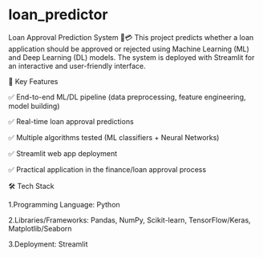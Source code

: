 # loan_predictor
Loan Approval Prediction System 🏦💳
This project predicts whether a loan application should be approved or rejected using Machine Learning (ML) and Deep Learning (DL) models. The system is deployed with Streamlit for an interactive and user-friendly interface.


📌 Key Features

✅ End-to-end ML/DL pipeline (data preprocessing, feature engineering, model building)

✅ Real-time loan approval predictions

✅ Multiple algorithms tested (ML classifiers + Neural Networks)

✅ Streamlit web app deployment

✅ Practical application in the finance/loan approval process


🛠️ Tech Stack

1.Programming Language: Python 

2.Libraries/Frameworks: Pandas, NumPy, Scikit-learn, TensorFlow/Keras, Matplotlib/Seaborn

3.Deployment: Streamlit

